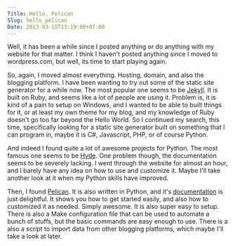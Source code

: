 ```yaml
---
Title: Hello, Pelican
Slug: hello_pelican
Date: 2013-03-15T13:19:00+07:00
---
```


Well, it has been a while since I posted anything or do anything with my website for that matter. I think I haven't posted anything since I moved to wordpress.com, but well, its time to start playing again.

So, again, I moved almost everything. Hosting, domain, and also the blogging platform. I have been wanting to try out some of the static site generator for a while now. The most popular one seems to be [Jekyll][jekyll]. It is built on Ruby, and seems like a lot of people are using it. Problem is, it is kind of a pain to setup on Windows, and I wanted to be able to built things for it, or at least my own theme for my blog, and my knowledge of Ruby doesn't go too far beyond the Hello World. So I continued my search, this time, specifically looking for a static site generator built on something that I can program in, maybe it is C#, Javascript, PHP, or of course Python.

And indeed I found quite a lot of awesome projects for Python. The most famous one seems to be [Hyde][hyde]. One problem though, the documentation seems to be severely lacking. I went through the website for almost an hour, and I barely have any idea on how to use and customize it. Maybe I'll take another look at it when my Python skills have improved.

Then, I found [Pelican][pelican]. It is also written in Python, and it's [documentation][pelicandoc] is just delightful. It shows you how to get started easily, and also how to customized it as needed. Simply awesome. It is also super easy to setup. There is also a Make configuration file that can be used to automate a bunch of stuffs, but the basic commands are easy enough to use. There is a also a script to import data from other blogging platforms, which maybe I'll take a look at later.

[jekyll]: https://github.com/mojombo/jekyll
[hyde]: https://github.com/hyde/hyde
[pelican]: http:///www.github.com/getpelican
[pelicandoc]: http://docs.getpelican.com

